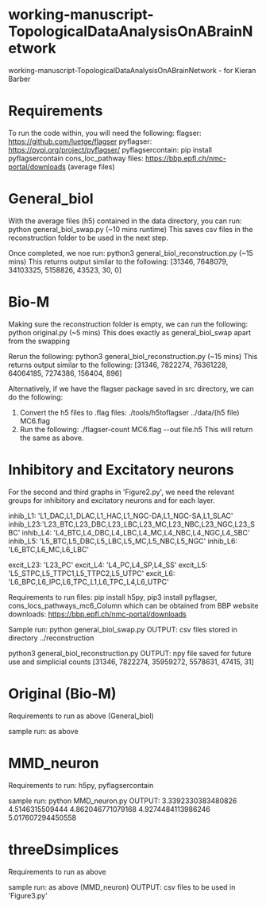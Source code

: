 # working-manuscript-TopologicalDataAnalysisOnABrainNetwork
working-manuscript-TopologicalDataAnalysisOnABrainNetwork - for Kieran Barber

# Requirements
To run the code within, you will need the following:
flagser: https://github.com/luetge/flagser
pyflagser: https://pypi.org/project/pyflagser/
pyflagsercontain: pip install pyflagsercontain
cons_loc_pathway files: https://bbp.epfl.ch/nmc-portal/downloads (average files)

# General_biol
With the average files (h5) contained in the data directory, you can run:
python general_biol_swap.py (~10 mins runtime)
This saves csv files in the reconstruction folder to be used in the next step.

Once completed, we noe run:
python3 general_biol_reconstruction.py (~15 mins)
This returns output similar to the following:
[31346, 7648079, 34103325, 5158826, 43523, 30, 0]

# Bio-M
Making sure the reconstruction folder is empty, we can run the following:
python original.py (~5 mins)
This does exactly as general_biol_swap apart from the swapping

Rerun the following:
python3 general_biol_reconstruction.py (~15 mins)
This returns output similar to the following:
[31346, 7822274, 76361228, 64064185, 7274386, 156404, 896]

Alternatively, if we have the flagser package saved in src directory, we can 
do the following:
1. Convert the h5 files to .flag files:
./tools/h5toflagser ../data/(h5 file) MC6.flag
2. Run the following:
./flagser-count MC6.flag --out file.h5
This will return the same as above.

# Inhibitory and Excitatory neurons
For the second and third graphs in 'Figure2.py', we need the relevant 
groups for inhibitory and excitatory neurons and for each layer.

inhib_L1: 'L1_DAC,L1_DLAC,L1_HAC,L1_NGC-DA,L1_NGC-SA,L1_SLAC'
inhib_L23:'L23_BTC,L23_DBC,L23_LBC,L23_MC,L23_NBC,L23_NGC,L23_SBC'
inhib_L4: 'L4_BTC,L4_DBC,L4_LBC,L4_MC,L4_NBC,L4_NGC,L4_SBC'
inhib_L5: 'L5_BTC,L5_DBC,L5_LBC,L5_MC,L5_NBC,L5_NGC'
inhib_L6: 'L6_BTC,L6_MC,L6_LBC'

excit_L23: 'L23_PC'
excit_L4: 'L4_PC,L4_SP,L4_SS'
excit_L5: 'L5_STPC,L5_TTPC1,L5_TTPC2,L5_UTPC'
excit_L6: 'L6_BPC,L6_IPC,L6_TPC_L1,L6_TPC_L4,L6_UTPC'





Requirements to run files:
pip install h5py, pip3 install pyflagser, cons_locs_pathways_mc6_Column 
which can be obtained from BBP website downloads: https://bbp.epfl.ch/nmc-portal/downloads

Sample run:
python general_biol_swap.py
OUTPUT: csv files stored in directory ../reconstruction

python3 general_biol_reconstruction.py
OUTPUT: npy file saved for future use and simplicial counts
[31346, 7822274, 35959272, 5578631, 47415, 31]

# Original (Bio-M)
Requirements to run as above (General_biol)

sample run: as above

# MMD_neuron
Requirements to run:
h5py, pyflagsercontain

sample run:
python MMD_neuron.py
OUTPUT: 3.3392330383480826
4.5146315509444
4.862046771079168
4.9274484113986246
5.017607294450558

# threeDsimplices
Requirements to run as above

sample run: as above (MMD_neuron)
OUTPUT: csv files to be used in 'Figure3.py'
